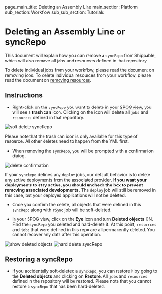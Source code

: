 page_main_title: Deleting an Assembly Line
main_section: Platform
sub_section: Workflow
sub_sub_section: Tutorials

# Deleting an Assembly Line or syncRepo

This document will explain how you can remove a `syncRepo` from Shippable, which will also remove all jobs and resources defined in that repository.

To delete individual jobs from your workflow, please read the document on [removing jobs](/platform/tutorial/workflow/crud-job/#deleting-jobs). To delete individual resources from your workflow, please read the document on [removing resources](/platform/tutorial/workflow/crud-resource/#deleting-resources).

## Instructions

* Right-click on the `syncRepo` you want to delete in your [SPOG view](/platform/visibility/single-pane-of-glass-spog), you will see a **trash can** icon. Clicking on the icon will delete all `jobs` and `resources` defined in that repository.

<img src="/images/platform/tutorial/workflow/soft-delete-syncRepo.jpg" alt="soft delete syncRepo">

Please note that the trash can icon is only available for this type of resource. All other deletes need to happen from the YML first.

* When removing the `syncRepo`, you will be prompted with a confirmation dialog.

<img src="/images/platform/tutorial/workflow/syncRepo-delete-confirmation.png" alt="delete confirmation">

If your `syncRepo` defines any `deploy` jobs, our default behavior is to delete any active deployments from the associated provider. **If you want your deployments to stay active, you should uncheck the box to prevent removing associated developments.** The `deploy` job will still be removed in this case, but your deployed applications will not be deleted.

* Once you confirm the delete, all objects that were defined in this `syncRepo` along with `rSync` job will be soft-deleted.

* In your SPOG view, click on the **Eye** icon and turn **Deleted objects** ON. Find the `syncRepo` you deleted and hard-delete it. At this point, `resources` and `jobs` that were defined in this repo are all permanently deleted. You cannot recover any data after this operation.

<img src="/images/platform/tutorial/workflow/show-deleted-objects.jpg" alt="show deleted objects">

<img src="/images/platform/tutorial/workflow/hard-delete-syncRepo.jpg" alt="hard delete syncRepo">

## Restoring a syncRepo

* If you accidentally soft-deleted a `syncRepo`, you can restore it by going to the **Deleted objects** and clicking on **Restore**. All `jobs` and `resources` defined in the repository will be restored. Please note that you cannot restore a `syncRepo` that has been hard-deleted.
